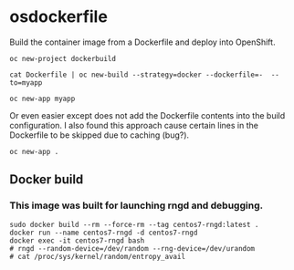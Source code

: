 # osdockerfile

Build the container image from a Dockerfile
and deploy into OpenShift.

```oc new-project dockerbuild```

```cat Dockerfile | oc new-build --strategy=docker --dockerfile=-  --to=myapp```

```oc new-app myapp```

Or even easier except does not add the Dockerfile contents into the build configuration. I also found this approach
cause certain lines in the Dockerfile to be skipped due to caching (bug?).

```oc new-app .```

## Docker build
### This image was built for launching rngd and debugging.

```
sudo docker build --rm --force-rm --tag centos7-rngd:latest .
docker run --name centos7-rngd -d centos7-rngd
docker exec -it centos7-rngd bash
# rngd --random-device=/dev/random --rng-device=/dev/urandom
# cat /proc/sys/kernel/random/entropy_avail
```
